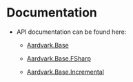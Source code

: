 # Documentation

* API documentation can be found here:

     * [Aardvark.Base](https://rawgit.com/vrvis/aardvark.base/docs/docs/api/Aardvark.Base/index.html)
     
     * [Aardvark.Base.FSharp](https://rawgit.com/vrvis/aardvark.base/docs/docs/api/Aardvark.Base.FSharp/index.html)
     
     * [Aardvark.Base.Incremental](https://rawgit.com/vrvis/aardvark.base/docs/docs/api/Aardvark.Base.Incremental/index.html)
